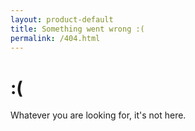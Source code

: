 ```yaml
---
layout: product-default
title: Something went wrong :(
permalink: /404.html
---
```


# :(

Whatever you are looking for, it's not here.
